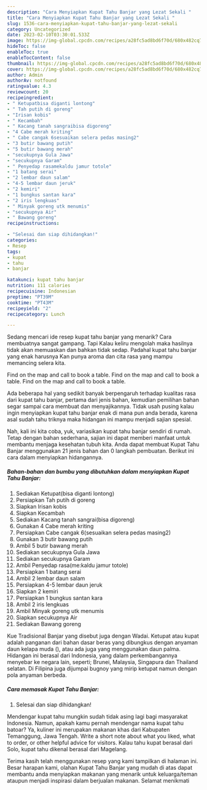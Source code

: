 ```yaml
---
description: "Cara Menyiapkan Kupat Tahu Banjar yang Lezat Sekali "
title: "Cara Menyiapkan Kupat Tahu Banjar yang Lezat Sekali "
slug: 1536-cara-menyiapkan-kupat-tahu-banjar-yang-lezat-sekali
category: Uncategorized
date: 2023-02-10T03:30:01.533Z
image: https://img-global.cpcdn.com/recipes/a28fc5ad8bd6f70d/680x482cq70/kupat-tahu-banjar-foto-resep-utama.jpg
hideToc: false
enableToc: true
enableTocContent: false
thumbnail: https://img-global.cpcdn.com/recipes/a28fc5ad8bd6f70d/680x482cq70/kupat-tahu-banjar-foto-resep-utama.jpg
cover: https://img-global.cpcdn.com/recipes/a28fc5ad8bd6f70d/680x482cq70/kupat-tahu-banjar-foto-resep-utama.jpg
author: Admin
authorAv: notfound
ratingvalue: 4.3
reviewcount: 20
recipeingredient:
- " Ketupatbisa diganti lontong"
- " Tah putih di goreng"
- "Irisan kobis"
- " Kecambah"
- " Kacang tanah sangraibisa digoreng"
- "4 Cabe merah kriting"
- " Cabe cangak 6sesuaikan selera pedas masing2"
- "3 butir bawang putih"
- "5 butir bawang merah"
- "secukupnya Gula Jawa"
- "secukupnya Garam"
- " Penyedap rasamekaldu jamur totole"
- "1 batang serai"
- "2 lembar daun salam"
- "4-5 lembar daun jeruk"
- "2 kemiri"
- "1 bungkus santan kara"
- "2 iris lengkuas"
- " Minyak goreng utk menumis"
- "secukupnya Air"
- " Bawang goreng"
recipeinstructions:

- "Selesai dan siap dihidangkan!"
categories:
- Resep
tags:
- kupat
- tahu
- banjar

katakunci: kupat tahu banjar 
nutrition: 111 calories
recipecuisine: Indonesian
preptime: "PT39M"
cooktime: "PT43M"
recipeyield: "2"
recipecategory: Lunch

---
```



Sedang mencari ide resep kupat tahu banjar yang menarik? Cara membuatnya sangat gampang. Tapi Kalau keliru mengolah maka hasilnya tidak akan memuaskan dan bahkan tidak sedap. Padahal kupat tahu banjar yang enak harusnya Kan punya aroma dan cita rasa yang mampu memancing selera kita.


Find on the map and call to book a table. Find on the map and call to book a table. Find on the map and call to book a table.

Ada beberapa hal yang sedikit banyak berpengaruh terhadap kualitas rasa dari kupat tahu banjar, pertama dari jenis bahan, kemudian pemilihan bahan segar sampai cara membuat dan menyajikannya. Tidak usah pusing kalau ingin menyiapkan kupat tahu banjar enak di mana pun anda berada, karena asal sudah tahu triknya maka hidangan ini mampu menjadi sajian spesial.


Nah, kali ini kita coba, yuk, variasikan kupat tahu banjar sendiri di rumah. Tetap dengan bahan sederhana, sajian ini dapat memberi manfaat untuk membantu menjaga kesehatan tubuh kita. Anda dapat membuat Kupat Tahu Banjar menggunakan 21 jenis bahan dan 0 langkah pembuatan. Berikut ini cara dalam menyiapkan hidangannya.

<!--inarticleads1-->

##### Bahan-bahan dan bumbu yang dibutuhkan dalam menyiapkan Kupat Tahu Banjar:

1. Sediakan  Ketupat(bisa diganti lontong)
1. Persiapkan  Tah putih di goreng
1. Siapkan Irisan kobis
1. Siapkan  Kecambah
1. Sediakan  Kacang tanah sangrai(bisa digoreng)
1. Gunakan 4 Cabe merah kriting
1. Persiapkan  Cabe cangak 6(sesuaikan selera pedas masing2)
1. Gunakan 3 butir bawang putih
1. Ambil 5 butir bawang merah
1. Sediakan secukupnya Gula Jawa
1. Sediakan secukupnya Garam
1. Ambil  Penyedap rasa(me:kaldu jamur totole)
1. Persiapkan 1 batang serai
1. Ambil 2 lembar daun salam
1. Persiapkan 4-5 lembar daun jeruk
1. Siapkan 2 kemiri
1. Persiapkan 1 bungkus santan kara
1. Ambil 2 iris lengkuas
1. Ambil  Minyak goreng utk menumis
1. Siapkan secukupnya Air
1. Sediakan  Bawang goreng


Kue Tradisional Banjar yang disebut juga dengan Wadai. Ketupat atau kupat adalah panganan dari bahan dasar beras yang dibungkus dengan anyaman daun kelapa muda (), atau ada juga yang menggunakan daun palma. Hidangan ini berasal dari Indonesia, yang dalam perkembangannya menyebar ke negara lain, seperti; Brunei, Malaysia, Singapura dan Thailand selatan. Di Filipina juga dijumpai bugnoy yang mirip ketupat namun dengan pola anyaman berbeda. 

<!--inarticleads2-->

##### Cara memasak Kupat Tahu Banjar:


1. Selesai dan siap dihidangkan!

Mendengar kupat tahu mungkin sudah tidak asing lagi bagi masyarakat Indonesia. Namun, apakah kamu pernah mendengar nama kupat tahu batoar? Ya, kuliner ini merupakan makanan khas dari Kabupaten Temanggung, Jawa Tengah. Write a short note about what you liked, what to order, or other helpful advice for visitors. Kalau tahu kupat berasal dari Solo, kupat tahu dikenal berasal dari Magelang. 

Terima kasih telah menggunakan resep yang kami tampilkan di halaman ini. Besar harapan kami, olahan Kupat Tahu Banjar yang mudah di atas dapat membantu anda menyiapkan makanan yang menarik untuk keluarga/teman ataupun menjadi inspirasi dalam berjualan makanan. Selamat menikmati
